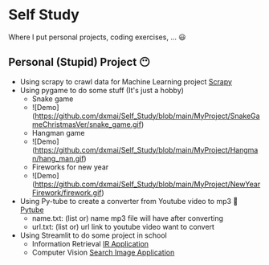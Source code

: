# Self Study

Where I put personal projects, coding exercises, ...  :smiley: 

## Personal (Stupid) Project :no_mouth:
* Using scrapy to crawl data for Machine Learning project [Scrapy](https://github.com/dxmai/Self_Study/blob/main/Scrapy/tutorial/spiders/spider.py)
* Using pygame to do some stuff (It's just a hobby)
  * Snake game
  * ![Demo] (https://github.com/dxmai/Self_Study/blob/main/MyProject/SnakeGameChristmasVer/snake_game.gif)
  * Hangman game
  * ![Demo] (https://github.com/dxmai/Self_Study/blob/main/MyProject/Hangman/hang_man.gif)
  * Fireworks for new year 
  * ![Demo] (https://github.com/dxmai/Self_Study/blob/main/MyProject/NewYearFirework/firework.gif)
* Using Py-tube to create a converter from Youtube video to mp3 :speak_no_evil: [Pytube](https://github.com/dxmai/Self_Study/blob/main/MyProject/ConvertYoutubeToMp3/youtubeToMp3.py)
    * name.txt: (list or) name mp3 file will have after converting
    * url.txt: (list or) url link to youtube video want to convert
* Using Streamlit to do some project in school 
    * Information Retrieval [IR Application](https://share.streamlit.io/dxmai/ir/main)
    * Computer Vision [Search Image Application](https://share.streamlit.io/dxmai/cs231.m22.khcl/main)

